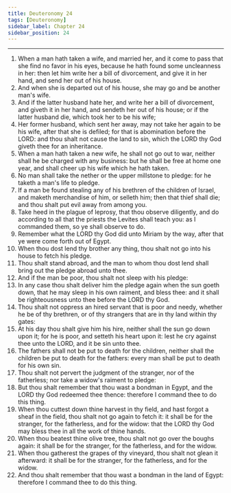 ```yaml
---
title: Deuteronomy 24
tags: [Deuteronomy]
sidebar_label: Chapter 24
sidebar_position: 24
---
```


---
1. When a man hath taken a wife, and married her, and it come to pass that she find no favor in his eyes, because he hath found some uncleanness in her: then let him write her a bill of divorcement, and give it in her hand, and send her out of his house.
2. And when she is departed out of his house, she may go and be another man's wife.
3. And if the latter husband hate her, and write her a bill of divorcement, and giveth it in her hand, and sendeth her out of his house; or if the latter husband die, which took her to be his wife;
4. Her former husband, which sent her away, may not take her again to be his wife, after that she is defiled; for that is abomination before the LORD: and thou shalt not cause the land to sin, which the LORD thy God giveth thee for an inheritance.
5. When a man hath taken a new wife, he shall not go out to war, neither shall he be charged with any business: but he shall be free at home one year, and shall cheer up his wife which he hath taken.
6. No man shall take the nether or the upper millstone to pledge: for he taketh a man's life to pledge.
7. If a man be found stealing any of his brethren of the children of Israel, and maketh merchandise of him, or selleth him; then that thief shall die; and thou shalt put evil away from among you.
8. Take heed in the plague of leprosy, that thou observe diligently, and do according to all that the priests the Levites shall teach you: as I commanded them, so ye shall observe to do.
9. Remember what the LORD thy God did unto Miriam by the way, after that ye were come forth out of Egypt.
10. When thou dost lend thy brother any thing, thou shalt not go into his house to fetch his pledge.
11. Thou shalt stand abroad, and the man to whom thou dost lend shall bring out the pledge abroad unto thee.
12. And if the man be poor, thou shalt not sleep with his pledge:
13. In any case thou shalt deliver him the pledge again when the sun goeth down, that he may sleep in his own raiment, and bless thee: and it shall be righteousness unto thee before the LORD thy God.
14. Thou shalt not oppress an hired servant that is poor and needy, whether he be of thy brethren, or of thy strangers that are in thy land within thy gates:
15. At his day thou shalt give him his hire, neither shall the sun go down upon it; for he is poor, and setteth his heart upon it: lest he cry against thee unto the LORD, and it be sin unto thee.
16. The fathers shall not be put to death for the children, neither shall the children be put to death for the fathers: every man shall be put to death for his own sin.
17. Thou shalt not pervert the judgment of the stranger, nor of the fatherless; nor take a widow's raiment to pledge:
18. But thou shalt remember that thou wast a bondman in Egypt, and the LORD thy God redeemed thee thence: therefore I command thee to do this thing.
19. When thou cuttest down thine harvest in thy field, and hast forgot a sheaf in the field, thou shalt not go again to fetch it: it shall be for the stranger, for the fatherless, and for the widow: that the LORD thy God may bless thee in all the work of thine hands.
20. When thou beatest thine olive tree, thou shalt not go over the boughs again: it shall be for the stranger, for the fatherless, and for the widow.
21. When thou gatherest the grapes of thy vineyard, thou shalt not glean it afterward: it shall be for the stranger, for the fatherless, and for the widow.
22. And thou shalt remember that thou wast a bondman in the land of Egypt: therefore I command thee to do this thing.
